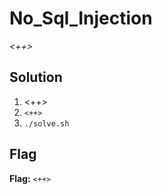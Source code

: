 # No_Sql_Injection
*<++>*

## Solution
1. <++>
2. `<++>`
3. `./solve.sh`


## Flag
**Flag:** `<++>`
